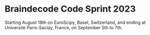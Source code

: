# Braindecode Code Sprint 2023

Starting August 18th on EuroScipy, Basel, Switzerland, and ending at Université Paris-Saclay, France, on September 5th to 7th.